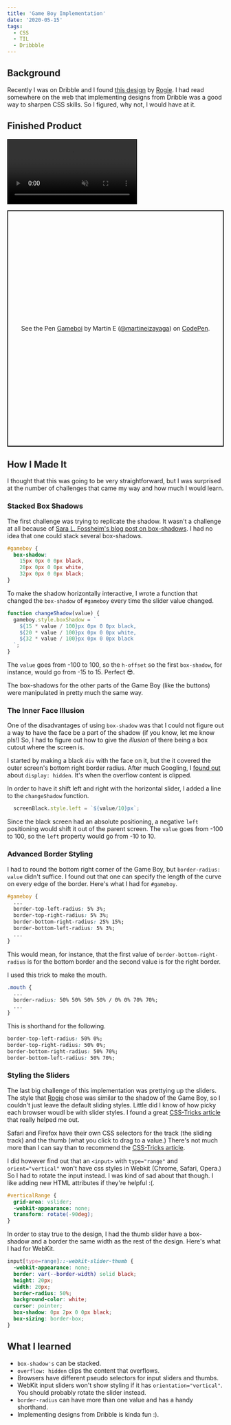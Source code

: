```yaml
---
title: 'Game Boy Implementation'
date: '2020-05-15'
tags:
  - CSS
  - TIL
  - Dribbble
---
```

## Background

Recently I was on Dribble and I found [this design](https://dribbble.com/shots/11303806-Figma-Smart-Animated-Gameboy) by [Rogie](https://dribbble.com/rogie). I had read somewhere on the web that implementing designs from Dribble was a good way to sharpen CSS skills. So I figured, why not, I would have at it.

## Finished Product
<video autoplay loop muted controls controlslist="nodownload nofullscreen noremoteplayback" preload="auto" style="border: 1px solid black">
  <source src="/videos/gameboy-demo.mp4" type="video/mp4">
  <source src="/videos/gameboy-demo.webm" type="video/webm">
  Your browser doesn't support the HTML5 video tag :(
</video>

<p class="codepen" data-height="550" data-theme-id="light" data-default-tab="result" data-user="martineizayaga" data-slug-hash="gOaeOgK" style="height: 550px; box-sizing: border-box; display: flex; align-items: center; justify-content: center; border: 2px solid; margin: 1em 0; padding: 1em;" data-pen-title="Gameboi">
  <span>See the Pen <a href="https://codepen.io/martineizayaga/pen/gOaeOgK">
  Gameboi</a> by Martín E (<a href="https://codepen.io/martineizayaga">@martineizayaga</a>)
  on <a href="https://codepen.io">CodePen</a>.</span>
</p>
<script async src="https://static.codepen.io/assets/embed/ei.js"></script>

## How I Made It
I thought that this was going to be very straightforward, but I was surprised at the number of challenges that came my way and how much I would learn.

### Stacked Box Shadows
The first challenge was trying to replicate the shadow. It wasn't a challenge at all because of [Sara L. Fossheim's blog post on box-shadows](https://fossheim.io/writing/posts/css-box-shadow-animation/). I had no idea that one could stack several box-shadows.
```css
#gameboy {
  box-shadow:
    15px 0px 0 0px black,
    20px 0px 0 0px white,
    32px 0px 0 0px black;
}
```

To make the shadow horizontally interactive, I wrote a function that changed the `box-shadow` of `#gameboy` every time the slider value changed.

```javascript
function changeShadow(value) {
  gameboy.style.boxShadow = `
    ${15 * value / 100}px 0px 0 0px black,
    ${20 * value / 100}px 0px 0 0px white,
    ${32 * value / 100}px 0px 0 0px black
  `;
}
```

The  `value` goes from -100 to 100, so the `h-offset` so the first `box-shadow`, for instance, would go from -15 to 15. Perfect 😎.

The box-shadows for the other parts of the Game Boy (like the buttons) were manipulated in pretty much the same way.

### The Inner Face Illusion
One of the disadvantages of using `box-shadow` was that I could not figure out a way to have the face be a part of the shadow (if you know, let me know pls!) So, I had to figure out how to give the *illusion* of there being a box cutout where the screen is.

I started by making a black `div` with the face on it, but the it covered the outer screen's bottom right border radius. After much Googling, I [found out](https://stackoverflow.com/a/11725743) about `display: hidden`. It's when the overflow content is clipped.

In order to have it shift left and right with the horizontal slider, I added a line to the `changeShadow` function.

```javascript
  screenBlack.style.left = `${value/10}px`;
```

Since the black screen had an absolute positioning, a negative `left` positioning would shift it out of the parent screen. The `value` goes from -100 to 100, so the `left` property would go from -10 to 10.

### Advanced Border Styling
I had to round the bottom right corner of the Game Boy, but `border-radius: value` didn't suffice. I found out that one can specify the length of the curve on every edge of the border. Here's what I had for `#gameboy`.
```css
#gameboy {
  ...
  border-top-left-radius: 5% 3%;
  border-top-right-radius: 5% 3%;
  border-bottom-right-radius: 25% 15%;
  border-bottom-left-radius: 5% 3%;
  ...
}
```

This would mean, for instance, that the first value of `border-bottom-right-radius` is for the bottom border and the second value is for the right border.

I used this trick to make the mouth.

```css 
.mouth {
  ...
  border-radius: 50% 50% 50% 50% / 0% 0% 70% 70%;
  ...
}
```

This is shorthand for the following.

```css
border-top-left-radius: 50% 0%;
border-top-right-radius: 50% 0%;
border-bottom-right-radius: 50% 70%;
border-bottom-left-radius: 50% 70%;

```

### Styling the Sliders
The last big challenge of this implementation was prettying up the sliders. The style that [Rogie](https://dribbble.com/rogie) chose was similar to the shadow of the Game Boy, so I couldn't just leave the default sliding styles. Little did I know of how picky each browser woudl be with slider styles. I found a great [CSS-Tricks article](https://css-tricks.com/styling-cross-browser-compatible-range-inputs-css/) that really helped me out.

Safari and Firefox have their own CSS selectors for the track (the sliding track) and the thumb (what you click to drag to a value.) There's not much more than I can say than to recommend the [CSS-Tricks article](https://css-tricks.com/styling-cross-browser-compatible-range-inputs-css/).

I did however find out that an `<input>` with `type="range"` and `orient="vertical"` won't have css styles in Webkit (Chrome, Safari, Opera.) So I had to rotate the input instead. I was kind of sad about that though. I like adding new HTML attributes if they're helpful :(.

```css
#verticalRange {
  grid-area: vslider;
  -webkit-appearance: none;
  transform: rotate(-90deg);
}
```

In order to stay true to the design, I had the thumb slider have a box-shadow and a border the same width as the rest of the design. Here's what I had for WebKit.

```css
input[type=range]::-webkit-slider-thumb {
  -webkit-appearance: none;
  border: var(--border-width) solid black;
  height: 20px;
  width: 20px;
  border-radius: 50%;
  background-color: white;
  cursor: pointer;
  box-shadow: 0px 2px 0 0px black;
  box-sizing: border-box;
}
```

## What I learned
- `box-shadow's` can be stacked.
- `overflow: hidden` clips the content that overflows.
- Browsers have different pseudo selectors for input sliders and thumbs.
- WebKit input sliders won't show styling if it has `orientation="vertical"`. You should probably rotate the slider instead.
- `border-radius` can have more than one value and has a handy shorthand.
- Implementing designs from Dribble is kinda fun :).
